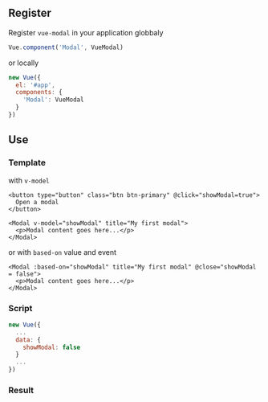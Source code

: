 ## Register
Register ```vue-modal``` in your application globbaly
``` js
Vue.component('Modal', VueModal)
```
or locally
``` js
new Vue({
  el: '#app',
  components: {
    'Modal': VueModal
  }
})
```
## Use
### Template
with `v-model`
``` vue
<button type="button" class="btn btn-primary" @click="showModal=true">
  Open a modal
</button>

<Modal v-model="showModal" title="My first modal">
  <p>Modal content goes here...</p>
</Modal>
```
or
with `based-on` value and event
``` vue
<Modal :based-on="showModal" title="My first modal" @close="showModal = false">
  <p>Modal content goes here...</p>
</Modal>
```


### Script
``` js
new Vue({
  ...
  data: {
    showModal: false
  }
  ...
})
```
### Result
<Example1 />